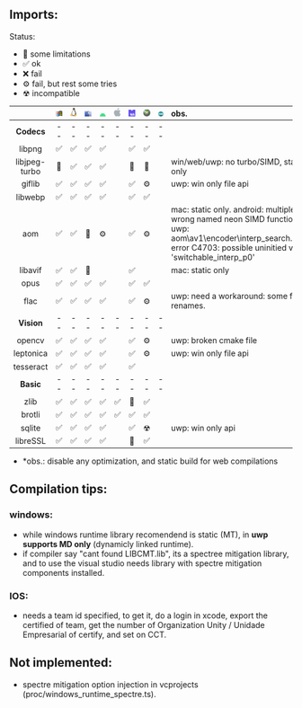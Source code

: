 ## Imports:
Status:
- 🔨 some limitations
- ✅ ok
- ❌ fail
- ⚙️ fail, but rest some tries
- ☢ incompatible

| | ![Windows](./md/win.png) | ![Linux](./md/lnx.png) | ![MacOS](./md/mac.png) | ![Android](./md/and.png) | ![IOS](./md/ios.png) | ![WEB](./md/asm.png) | ![UWP/XBOX](./md/xbx.png) | ![Arduino](./md/ard.png) | obs. |
| :---: | :---: | :---: | :---: | :---: | :---: | :---: | :---: | :---: | :--- |
| **Codecs**     | -- | -- | -- | -- | -- | -- | -- | -- | |
| libpng         | ✅ | ✅ | ✅ | ✅ |    | ✅ | ✅ |    | |
| libjpeg-turbo  | 🔨 | ✅ | ✅ | ✅ |    | 🔨 | 🔨 |    | win/web/uwp: no turbo/SIMD, static only |
| giflib         | ✅ | ✅ | ✅ | ✅ |    | ✅ | ⚙️ |    | uwp: win only file api |
| libwebp        | ✅ | ✅ | ✅ | ✅ |    | ✅ | ✅ |    | |
| aom            | ✅ | ✅ | 🔨 | ⚙️ |    | ✅ | ⚙️ |    | mac: static only. android: multiple wrong named neon SIMD functions. uwp: aom\av1\encoder\interp_search.c(472): error C4703: possible uninitied variable 'switchable_interp_p0' |
| libavif        | ✅ | ✅ | 🔨 |    |    | ✅ |    |    | mac: static only |
| opus           | ✅ | ✅ | ✅ | ✅ |    | ✅ | ✅ |    | |
| flac           | ✅ | ✅ | ✅ | ✅ |    | ✅ | ⚙️ |    | uwp: need a workaround: some function renames. |
| **Vision**     | -- | -- | -- | -- | -- | -- | -- | -- | |
| opencv         | ✅ | ✅ | ✅ | ✅ |    | ✅ | ⚙️ |    | uwp: broken cmake file |
| leptonica      | ✅ | ✅ | ✅ | ✅ |    | ✅ | ⚙️ |    | uwp: win only file api |
| tesseract      | ✅ | ✅ | ✅ | ✅ |    | ✅ |    |    | |
| **Basic**      | -- | -- | -- | -- | -- | -- | -- | -- | |
| zlib           | ✅ | ✅ | ✅ | ✅ | ✅ | 🔨 | ✅ |    | |
| brotli         | ✅ | ✅ | ✅ | ✅ | ✅ | ✅ | ✅ |    | |
| sqlite         | ✅ | ✅ | ✅ | ✅ |    | ✅ | ☢ |    | uwp: win only api |
| libreSSL       | ✅ | ✅ | ✅ | ✅ |    | 🔨 | ✅ |    | |

- \*obs.: disable any optimization, and static build for web compilations

## Compilation tips:
### windows:
- while windows runtime library recomendend is static (MT), in **uwp supports MD only** (dynamicly linked runtime).
- if compiler say "cant found LIBCMT.lib", its a spectree mitigation library, and to use the visual studio needs library with spectre mitigation components installed.

### IOS:
- needs a team id specified, to get it, do a login in xcode, export the certified of team, get the number of Organization Unity / Unidade Empresarial of certify, and set on CCT.

## Not implemented:
- spectre mitigation option injection in vcprojects (proc/windows_runtime_spectre.ts).